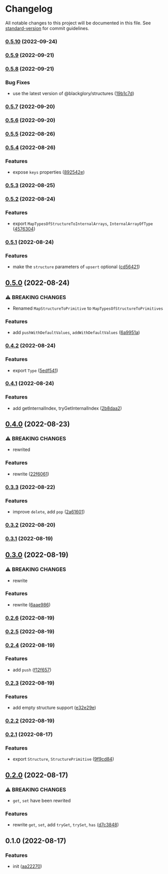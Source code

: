 # Changelog

All notable changes to this project will be documented in this file. See [standard-version](https://github.com/conventional-changelog/standard-version) for commit guidelines.

### [0.5.10](https://github.com/BlackGlory/structure-of-arrays/compare/v0.5.9...v0.5.10) (2022-09-24)

### [0.5.9](https://github.com/BlackGlory/structure-of-arrays/compare/v0.5.8...v0.5.9) (2022-09-21)

### [0.5.8](https://github.com/BlackGlory/structure-of-arrays/compare/v0.5.7...v0.5.8) (2022-09-21)


### Bug Fixes

* use the latest version of @blackglory/structures ([19b1c7d](https://github.com/BlackGlory/structure-of-arrays/commit/19b1c7d5c47e8b8dd45ca46ee7cc362650b86949))

### [0.5.7](https://github.com/BlackGlory/structure-of-arrays/compare/v0.5.6...v0.5.7) (2022-09-20)

### [0.5.6](https://github.com/BlackGlory/structure-of-arrays/compare/v0.5.5...v0.5.6) (2022-09-20)

### [0.5.5](https://github.com/BlackGlory/structure-of-arrays/compare/v0.5.4...v0.5.5) (2022-08-26)

### [0.5.4](https://github.com/BlackGlory/structure-of-arrays/compare/v0.5.3...v0.5.4) (2022-08-26)


### Features

* expose `keys` properties ([892542e](https://github.com/BlackGlory/structure-of-arrays/commit/892542e2183dd8702245fb15460419c9568b326a))

### [0.5.3](https://github.com/BlackGlory/structure-of-arrays/compare/v0.5.2...v0.5.3) (2022-08-25)

### [0.5.2](https://github.com/BlackGlory/structure-of-arrays/compare/v0.5.1...v0.5.2) (2022-08-24)


### Features

* export `MapTypesOfStructureToInternalArrays`, `InternalArrayOfType` ([4576304](https://github.com/BlackGlory/structure-of-arrays/commit/4576304541eaf0780db0c5f265b0521f9382618b))

### [0.5.1](https://github.com/BlackGlory/structure-of-arrays/compare/v0.5.0...v0.5.1) (2022-08-24)


### Features

* make the `structure` parameters of `upsert` optional ([cd56421](https://github.com/BlackGlory/structure-of-arrays/commit/cd56421fc21f76486f1fbfb1001ad1bcc3435a25))

## [0.5.0](https://github.com/BlackGlory/structure-of-arrays/compare/v0.4.2...v0.5.0) (2022-08-24)


### ⚠ BREAKING CHANGES

* Renamed `MapStructureToPrimitive` to `MapTypesOfStructureToPrimitives`

### Features

* add `pushWithDefaultValues`, `addWithDefaultValues` ([6a9951a](https://github.com/BlackGlory/structure-of-arrays/commit/6a9951a4866d559eb9211c68bae92e2ea8fa2139))

### [0.4.2](https://github.com/BlackGlory/structure-of-arrays/compare/v0.4.1...v0.4.2) (2022-08-24)


### Features

* export `Type` ([5edf541](https://github.com/BlackGlory/structure-of-arrays/commit/5edf541bc8dd3c22e9db081a0f1645e147d03d77))

### [0.4.1](https://github.com/BlackGlory/structure-of-arrays/compare/v0.4.0...v0.4.1) (2022-08-24)


### Features

* add getInternalIndex, tryGetInternalIndex ([2b8daa2](https://github.com/BlackGlory/structure-of-arrays/commit/2b8daa241b8b722f23bfbdb4f9fe3460b71126fa))

## [0.4.0](https://github.com/BlackGlory/structure-of-arrays/compare/v0.3.3...v0.4.0) (2022-08-23)


### ⚠ BREAKING CHANGES

* rewrited

### Features

* rewrite ([22f6061](https://github.com/BlackGlory/structure-of-arrays/commit/22f6061dcbedd26eb4d3a2ec333c9d33b5dc5024))

### [0.3.3](https://github.com/BlackGlory/structure-of-arrays/compare/v0.3.2...v0.3.3) (2022-08-22)


### Features

* improve `delete`, add `pop` ([2a61601](https://github.com/BlackGlory/structure-of-arrays/commit/2a6160136c7fec8f488b87b63fa182f903ab07ac))

### [0.3.2](https://github.com/BlackGlory/structure-of-arrays/compare/v0.3.1...v0.3.2) (2022-08-20)

### [0.3.1](https://github.com/BlackGlory/structure-of-arrays/compare/v0.3.0...v0.3.1) (2022-08-19)

## [0.3.0](https://github.com/BlackGlory/structure-of-arrays/compare/v0.2.6...v0.3.0) (2022-08-19)


### ⚠ BREAKING CHANGES

* rewrite

### Features

* rewrite ([6aae986](https://github.com/BlackGlory/structure-of-arrays/commit/6aae9864f012637323959a0c3ee53dc5cdd53f29))

### [0.2.6](https://github.com/BlackGlory/structure-of-arrays/compare/v0.2.5...v0.2.6) (2022-08-19)

### [0.2.5](https://github.com/BlackGlory/structure-of-arrays/compare/v0.2.4...v0.2.5) (2022-08-19)

### [0.2.4](https://github.com/BlackGlory/structure-of-arrays/compare/v0.2.3...v0.2.4) (2022-08-19)


### Features

* add `push` ([f12f657](https://github.com/BlackGlory/structure-of-arrays/commit/f12f6579eb37d08b3bbf22a957f4635728067d00))

### [0.2.3](https://github.com/BlackGlory/structure-of-arrays/compare/v0.2.2...v0.2.3) (2022-08-19)


### Features

* add empty structure support ([e32e29e](https://github.com/BlackGlory/structure-of-arrays/commit/e32e29e1c799b9db94d2f896402b1ed576bd3329))

### [0.2.2](https://github.com/BlackGlory/structure-of-arrays/compare/v0.2.1...v0.2.2) (2022-08-19)

### [0.2.1](https://github.com/BlackGlory/structure-of-arrays/compare/v0.2.0...v0.2.1) (2022-08-17)


### Features

* export `Structure`, `StructurePrimitive` ([9f9cd84](https://github.com/BlackGlory/structure-of-arrays/commit/9f9cd84fe5685b79c6d10b1219ba394e77b43bd8))

## [0.2.0](https://github.com/BlackGlory/structure-of-arrays/compare/v0.1.0...v0.2.0) (2022-08-17)


### ⚠ BREAKING CHANGES

* `get`, `set` have been rewrited

### Features

* rewrite `get`, `set`, add `tryGet`, `trySet`, `has` ([d7c3848](https://github.com/BlackGlory/structure-of-arrays/commit/d7c38481c6b432770fca2fd367dec5a5893e51e7))

## 0.1.0 (2022-08-17)


### Features

* init ([aa22270](https://github.com/BlackGlory/structure-of-arrays/commit/aa22270563524fd6aa62986af81298322415a639))
